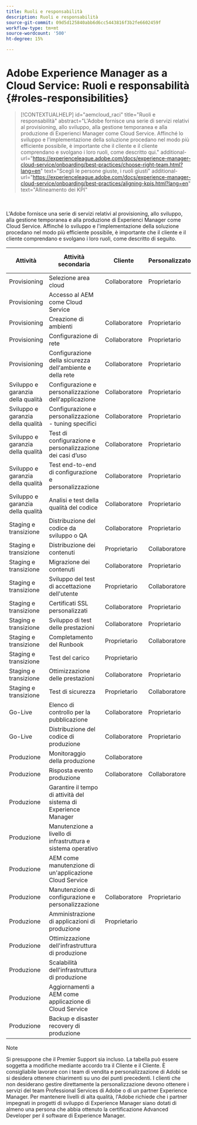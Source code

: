 ```yaml
---
title: Ruoli e responsabilità
description: Ruoli e responsabilità
source-git-commit: 09d5d125840abb6d6cc5443816f3b2fe6602459f
workflow-type: tm+mt
source-wordcount: '500'
ht-degree: 15%

---
```



# Adobe Experience Manager as a Cloud Service: Ruoli e responsabilità {#roles-responsibilities}

>[!CONTEXTUALHELP]
>id="aemcloud_raci"
>title="Ruoli e responsabilità"
>abstract="L&#39;Adobe fornisce una serie di servizi relativi al provisioning, allo sviluppo, alla gestione temporanea e alla produzione di Experienci Manager come Cloud Service. Affinché lo sviluppo e l&#39;implementazione della soluzione procedano nel modo più efficiente possibile, è importante che il cliente e il cliente comprendano e svolgano i loro ruoli, come descritto qui."
>additional-url="https://experienceleague.adobe.com/docs/experience-manager-cloud-service/onboarding/best-practices/choose-right-team.html?lang=en" text="Scegli le persone giuste, i ruoli giusti"
>additional-url="https://experienceleague.adobe.com/docs/experience-manager-cloud-service/onboarding/best-practices/aligning-kpis.html?lang=en" text="Allineamento dei KPI"

<br></br>
L&#39;Adobe fornisce una serie di servizi relativi al provisioning, allo sviluppo, alla gestione temporanea e alla produzione di Experienci Manager come Cloud Service. Affinché lo sviluppo e l&#39;implementazione della soluzione procedano nel modo più efficiente possibile, è importante che il cliente e il cliente comprendano e svolgano i loro ruoli, come descritto di seguito.


| Attività | Attività secondaria | Cliente | Personalizzatore | Adobe | Funzionalità di Cloud Manager |
|---------------------------------|-------------------------------------------------------|-------------|-------------|---------|-----------------------------|
| Provisioning | Selezione area cloud | Collaboratore | Proprietario | Advisor | Sì |
| Provisioning | Accesso al AEM come Cloud Service |  |  | Proprietario | Sì |
| Provisioning | Creazione di ambienti | Collaboratore | Proprietario | Advisor | Sì |
| Provisioning | Configurazione di rete | Collaboratore | Proprietario | Advisor | Sì |
| Provisioning | Configurazione della sicurezza dell&#39;ambiente e della rete | Collaboratore | Proprietario | Advisor | Sì |
| Sviluppo e garanzia della qualità | Configurazione e personalizzazione dell&#39;applicazione | Collaboratore | Proprietario |  |  |
| Sviluppo e garanzia della qualità | Configurazione e personalizzazione - tuning specifici | Collaboratore | Proprietario |  |  |
| Sviluppo e garanzia della qualità | Test di configurazione e personalizzazione dei casi d’uso | Collaboratore | Proprietario |  |  |
| Sviluppo e garanzia della qualità | Test end-to-end di configurazione e personalizzazione | Collaboratore | Proprietario |  |  |
| Sviluppo e garanzia della qualità | Analisi e test della qualità del codice | Collaboratore | Proprietario | Advisor | Sì |
| Staging e transizione | Distribuzione del codice da sviluppo o QA | Collaboratore | Proprietario | Advisor | Sì |
| Staging e transizione | Distribuzione dei contenuti | Proprietario | Collaboratore |  |  |
| Staging e transizione | Migrazione dei contenuti | Collaboratore | Proprietario |  |  |
| Staging e transizione | Sviluppo del test di accettazione dell&#39;utente | Proprietario | Collaboratore |  |  |
| Staging e transizione | Certificati SSL personalizzati | Collaboratore | Proprietario | Advisor | Sì |
| Staging e transizione | Sviluppo di test delle prestazioni | Collaboratore | Proprietario |  |  |
| Staging e transizione | Completamento del Runbook | Proprietario | Collaboratore |  |  |
| Staging e transizione | Test del carico | Proprietario |  |  |  |
| Staging e transizione | Ottimizzazione delle prestazioni | Collaboratore | Proprietario |  |  |
| Staging e transizione | Test di sicurezza | Proprietario | Collaboratore |  |  |
| Go-Live | Elenco di controllo per la pubblicazione | Collaboratore | Proprietario |  |  |
| Go-Live | Distribuzione del codice di produzione | Collaboratore | Proprietario | Advisor | Sì |
| Produzione | Monitoraggio della produzione | Collaboratore |  | Proprietario |  |
| Produzione | Risposta evento produzione | Collaboratore | Collaboratore | Proprietario |  |
| Produzione | Garantire il tempo di attività del sistema di Experience Manager |  |  | Proprietario |  |
| Produzione | Manutenzione a livello di infrastruttura e sistema operativo |  |  | Proprietario |  |
| Produzione | AEM come manutenzione di un&#39;applicazione Cloud Service |  |  | Proprietario |  |
| Produzione | Manutenzione di configurazione e personalizzazione | Collaboratore | Proprietario |  |  |
| Produzione | Amministrazione di applicazioni di produzione | Proprietario |  |  |  |
| Produzione | Ottimizzazione dell&#39;infrastruttura di produzione |  |  | Proprietario |  |
| Produzione | Scalabilità dell&#39;infrastruttura di produzione |  |  | Proprietario |  |
| Produzione | Aggiornamenti a AEM come applicazione di Cloud Service |  |  | Proprietario |  |
| Produzione | Backup e disaster recovery di produzione |  |  | Proprietario |  |

>[!NOTE]
>
> Si presuppone che il Premier Support sia incluso. La tabella può essere soggetta a modifiche mediante accordo tra il Cliente e il Cliente. È consigliabile lavorare con i team di vendita e personalizzazione di Adobi se si desidera ottenere chiarimenti su uno dei punti precedenti.
> I clienti che non desiderano gestire direttamente la personalizzazione devono ottenere i servizi del team Professional Services di Adobe o di un partner Experience Manager.
>Per mantenere livelli di alta qualità, l&#39;Adobe richiede che i partner impegnati in progetti di sviluppo di Experience Manager siano dotati di almeno una persona che abbia ottenuto la certificazione Advanced Developer per il software di Experience Manager.
